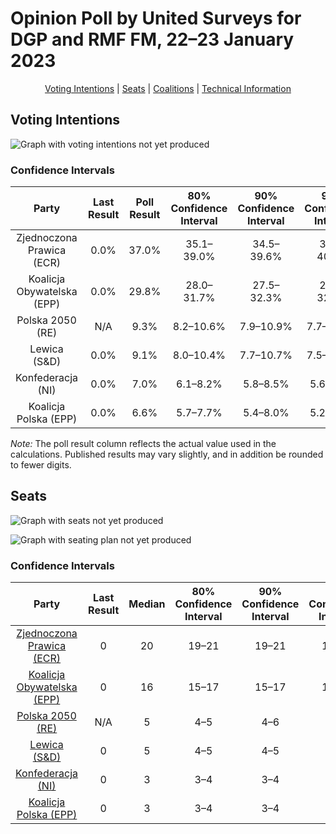 # Opinion Poll by United Surveys for DGP and RMF FM, 22–23 January 2023

<p align="center"><a href="#voting-intentions">Voting Intentions</a> | <a href="#seats">Seats</a> | <a href="#coalitions">Coalitions</a> | <a href="#technical-information">Technical Information</a></p>

## Voting Intentions

![Graph with voting intentions not yet produced](2023-01-23-UnitedSurveys.png "Voting Intentions")

### Confidence Intervals

| Party | Last Result | Poll Result | 80% Confidence Interval | 90% Confidence Interval | 95% Confidence Interval | 99% Confidence Interval |
|:-----:|:-----------:|:-----------:|:-----------------------:|:-----------------------:|:-----------------------:|:-----------------------:|
| Zjednoczona Prawica (ECR) | 0.0% | 37.0% | 35.1–39.0% |34.5–39.6% |34.0–40.0% |33.2–41.0% |
| Koalicja Obywatelska (EPP) | 0.0% | 29.8% | 28.0–31.7% |27.5–32.3% |27.0–32.7% |26.2–33.6% |
| Polska 2050 (RE) | N/A | 9.3% | 8.2–10.6% |7.9–10.9% |7.7–11.3% |7.2–11.9% |
| Lewica (S&D) | 0.0% | 9.1% | 8.0–10.4% |7.7–10.7% |7.5–11.1% |7.0–11.7% |
| Konfederacja (NI) | 0.0% | 7.0% | 6.1–8.2% |5.8–8.5% |5.6–8.8% |5.2–9.3% |
| Koalicja Polska (EPP) | 0.0% | 6.6% | 5.7–7.7% |5.4–8.0% |5.2–8.3% |4.8–8.9% |

*Note:* The poll result column reflects the actual value used in the calculations. Published results may vary slightly, and in addition be rounded to fewer digits.

## Seats

![Graph with seats not yet produced](2023-01-23-UnitedSurveys-seats.png "Seats")

![Graph with seating plan not yet produced](2023-01-23-UnitedSurveys-seating-plan.png "Seating Plan")

### Confidence Intervals

| Party | Last Result | Median | 80% Confidence Interval | 90% Confidence Interval | 95% Confidence Interval | 99% Confidence Interval |
|:-----:|:-----------:|:------:|:-----------------------:|:-----------------------:|:-----------------------:|:-----------------------:|
| <a href="#zjednoczona-prawica-(ecr)">Zjednoczona Prawica (ECR)</a> | 0 | 20 | 19–21 |19–21 |18–22 |18–22 |
| <a href="#koalicja-obywatelska-(epp)">Koalicja Obywatelska (EPP)</a> | 0 | 16 | 15–17 |15–17 |14–18 |14–18 |
| <a href="#polska-2050-(re)">Polska 2050 (RE)</a> | N/A | 5 | 4–5 |4–6 |4–6 |3–6 |
| <a href="#lewica-(s&d)">Lewica (S&D)</a> | 0 | 5 | 4–5 |4–5 |4–6 |3–6 |
| <a href="#konfederacja-(ni)">Konfederacja (NI)</a> | 0 | 3 | 3–4 |3–4 |3–4 |2–5 |
| <a href="#koalicja-polska-(epp)">Koalicja Polska (EPP)</a> | 0 | 3 | 3–4 |3–4 |2–4 |0–4 |


